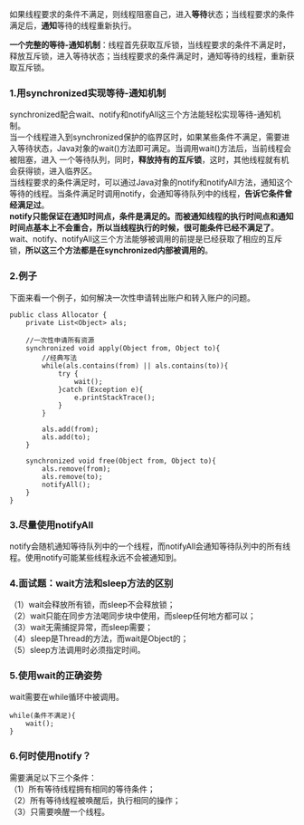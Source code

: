 如果线程要求的条件不满足，则线程阻塞自己，进入**等待**状态；当线程要求的条件满足后，**通知**等待的线程重新执行。  

**一个完整的等待-通知机制**：线程首先获取互斥锁，当线程要求的条件不满足时，释放互斥锁，进入等待状态；当线程要求的条件满足时，通知等待的线程，重新获取互斥锁。  

### 1.用synchronized实现等待-通知机制
synchronized配合wait、notify和notifyAll这三个方法能轻松实现等待-通知机制。  
当一个线程进入到synchronized保护的临界区时，如果某些条件不满足，需要进入等待状态，Java对象的wait()方法即可满足。当调用wait()方法后，当前线程会被阻塞，进入
一个等待队列，同时，**释放持有的互斥锁**，这时，其他线程就有机会获得锁，进入临界区。  
当线程要求的条件满足时，可以通过Java对象的notify和notifyAll方法，通知这个等待的线程。当条件满足时调用notify，会通知等待队列中的线程，**告诉它条件曾经满足过**。  
**notify只能保证在通知时间点，条件是满足的。而被通知线程的执行时间点和通知时间点基本上不会重合，所以当线程执行的时候，很可能条件已经不满足了**。  
wait、notify、notifyAll这三个方法能够被调用的前提是已经获取了相应的互斥锁，**所以这三个方法都是在synchronized内部被调用的**。  

### 2.例子
下面来看一个例子，如何解决一次性申请转出账户和转入账户的问题。  
```
public class Allocator {
    private List<Object> als;

    //一次性申请所有资源
    synchronized void apply(Object from, Object to){
        //经典写法
        while(als.contains(from) || als.contains(to)){
            try {
                wait();
            }catch (Exception e){
                e.printStackTrace();
            }
        }

        als.add(from);
        als.add(to);
    }

    synchronized void free(Object from, Object to){
        als.remove(from);
        als.remove(to);
        notifyAll();
    }
}
```

### 3.尽量使用notifyAll
notify会随机通知等待队列中的一个线程，而notifyAll会通知等待队列中的所有线程。使用notify可能某些线程永远不会被通知到。  

### 4.面试题：wait方法和sleep方法的区别
（1）wait会释放所有锁，而sleep不会释放锁；  
（2）wait只能在同步方法喝同步块中使用，而sleep任何地方都可以；  
（3）wait无需捕捉异常，而sleep需要；  
（4）sleep是Thread的方法，而wait是Object的；  
（5）sleep方法调用时必须指定时间。  

### 5.使用wait的正确姿势
wait需要在while循环中被调用。   
```
while(条件不满足){
    wait();
}
```

### 6.何时使用notify？
需要满足以下三个条件：  
（1）所有等待线程拥有相同的等待条件；  
（2）所有等待线程被唤醒后，执行相同的操作；  
（3）只需要唤醒一个线程。  








